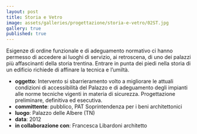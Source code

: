 ```yaml
---
layout: post
title: Storia e Vetro
image: assets/galleries/progettazione/storia-e-vetro/02ST.jpg
gallery: true
published: true
---
```


Esigenze di ordine funzionale e di adeguamento normativo ci hanno permesso di accedere ai luoghi di servizio, ai retroscena, di uno dei palazzi più affascinanti della storia trentina. Entrare in punta dei piedi nella storia di un edificio richiede di affinare la tecnica e l’umiltà.

- **oggetto**: Intervento si sbarrieramento volto a migliorare le attuali condizioni di accessibilità del Palazzo e di adeguamento degli impianti alle norme tecniche vigenti in materia di sicurezza. Progettazione preliminare, definitiva ed esecutiva.
- **committente**: pubblico, PAT Soprintendenza per i beni architettonici
- **luogo**: Palazzo delle Albere (TN)
- **data**: 2012
- **in collaborazione con**: Francesca Libardoni architetto
